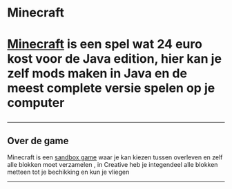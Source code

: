 <!DOCTYPE html>
<html>
<body>
<h1>Minecraft<h1>
<p><a href="https://www.minecraft.net/en-us/store/minecraft-java-edition">Minecraft</a> is een spel wat 24 euro kost voor de Java edition, hier kan je
zelf mods maken in Java en de meest complete versie spelen op je computer
</p>
<hr>

<h2>Over de game</h2>
<p> Minecraft is een <a href="https://nl.wikipedia.org/wiki/Sandbox_(spelgenre)">sandbox game</a> waar je kan kiezen tussen overleven en zelf alle blokken moet verzamelen
, in Creative heb je integendeel alle blokken metteen tot je bechikking en kun je vliegen
</p>
<hr>
